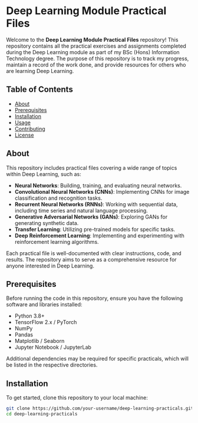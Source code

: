 # Deep Learning Module Practical Files

Welcome to the **Deep Learning Module Practical Files** repository! This repository contains all the practical exercises and assignments completed during the Deep Learning module as part of my BSc (Hons) Information Technology degree. The purpose of this repository is to track my progress, maintain a record of the work done, and provide resources for others who are learning Deep Learning.

## Table of Contents
- [About](#about)
- [Prerequisites](#prerequisites)
- [Installation](#installation)
- [Usage](#usage)
- [Contributing](#contributing)
- [License](#license)

## About

This repository includes practical files covering a wide range of topics within Deep Learning, such as:

- **Neural Networks**: Building, training, and evaluating neural networks.
- **Convolutional Neural Networks (CNNs)**: Implementing CNNs for image classification and recognition tasks.
- **Recurrent Neural Networks (RNNs)**: Working with sequential data, including time series and natural language processing.
- **Generative Adversarial Networks (GANs)**: Exploring GANs for generating synthetic data.
- **Transfer Learning**: Utilizing pre-trained models for specific tasks.
- **Deep Reinforcement Learning**: Implementing and experimenting with reinforcement learning algorithms.

Each practical file is well-documented with clear instructions, code, and results. The repository aims to serve as a comprehensive resource for anyone interested in Deep Learning.

## Prerequisites

Before running the code in this repository, ensure you have the following software and libraries installed:

- Python 3.8+
- TensorFlow 2.x / PyTorch
- NumPy
- Pandas
- Matplotlib / Seaborn
- Jupyter Notebook / JupyterLab

Additional dependencies may be required for specific practicals, which will be listed in the respective directories.

## Installation

To get started, clone this repository to your local machine:

```bash
git clone https://github.com/your-username/deep-learning-practicals.git
cd deep-learning-practicals
